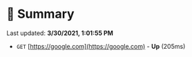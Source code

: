 # 📖 Summary
Last updated: **3/30/2021, 1:01:55 PM**

- `GET` [https://google.com](https://google.com) - **Up** (205ms)
